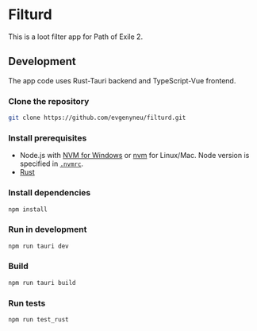 # Filturd

This is a loot filter app for Path of Exile 2.

## Development

The app code uses Rust-Tauri backend and TypeScript-Vue frontend.

### Clone the repository

```sh
git clone https://github.com/evgenyneu/filturd.git
```

### Install prerequisites

* Node.js with [NVM for Windows](https://github.com/coreybutler/nvm-windows) or [nvm](https://github.com/nvm-sh/nvm) for Linux/Mac. Node version is specified in [`.nvmrc`](.nvmrc).
* [Rust](https://www.rust-lang.org/)

### Install dependencies

```sh
npm install
```

### Run in development

```sh
npm run tauri dev
```

### Build

```sh
npm run tauri build
```


### Run tests

```sh
npm run test_rust
```
